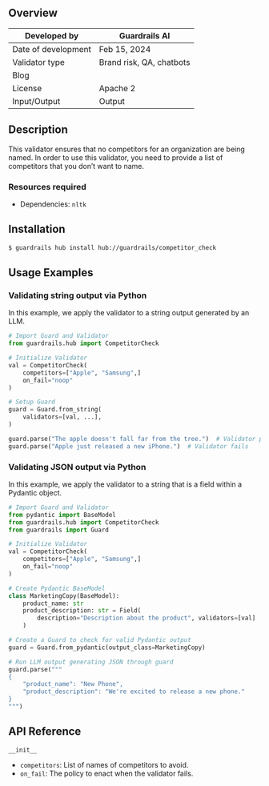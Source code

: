 ## Overview

| Developed by | Guardrails AI |
| --- | --- |
| Date of development | Feb 15, 2024 |
| Validator type | Brand risk, QA, chatbots |
| Blog |  |
| License | Apache 2 |
| Input/Output | Output |

## Description

This validator ensures that no competitors for an organization are being named. In order to use this validator, you need to provide a list of competitors that you don’t want to name.

### Resources required

- Dependencies: `nltk`

## Installation

```bash
$ guardrails hub install hub://guardrails/competitor_check
```

## Usage Examples

### Validating string output via Python

In this example, we apply the validator to a string output generated by an LLM.

```python
# Import Guard and Validator
from guardrails.hub import CompetitorCheck

# Initialize Validator
val = CompetitorCheck(
    competitors=["Apple", "Samsung",]
    on_fail="noop"
)

# Setup Guard
guard = Guard.from_string(
    validators=[val, ...],
)

guard.parse("The apple doesn't fall far from the tree.")  # Validator passes
guard.parse("Apple just released a new iPhone.")  # Validator fails
```

### Validating JSON output via Python

In this example, we apply the validator to a string that is a field within a Pydantic object.

```python
# Import Guard and Validator
from pydantic import BaseModel
from guardrails.hub import CompetitorCheck
from guardrails import Guard

# Initialize Validator
val = CompetitorCheck(
    competitors=["Apple", "Samsung",]
    on_fail="noop"
)

# Create Pydantic BaseModel
class MarketingCopy(BaseModel):
    product_name: str
    product_description: str = Field(
        description="Description about the product", validators=[val]
    )

# Create a Guard to check for valid Pydantic output
guard = Guard.from_pydantic(output_class=MarketingCopy)

# Run LLM output generating JSON through guard
guard.parse("""
{
    "product_name": "New Phone",
    "product_description": "We're excited to release a new phone."
}
""")
```

## API Reference

`__init__`
- `competitors`: List of names of competitors to avoid.
- `on_fail`: The policy to enact when the validator fails.
